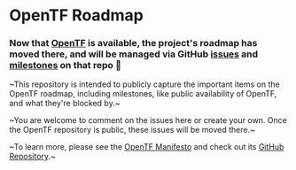 # OpenTF Roadmap

### Now that [OpenTF](https://github.com/opentffoundation/opentf) is available, the project's roadmap has moved there, and will be managed via GitHub [issues](https://github.com/opentffoundation/opentf/issues) and [milestones](https://github.com/opentffoundation/opentf/milestones) on that repo 🚀

~This repository is intended to publicly capture the important items on the OpenTF roadmap, including milestones, like public availability of OpenTF, and what they're blocked by.~

~You are welcome to comment on the issues here or create your own. Once the OpenTF repository is public, these issues will be moved there.~

~To learn more, please see the [OpenTF Manifesto](https://opentf.org) and check out its [GitHub Repository](https://github.com/opentffoundation/manifesto).~
